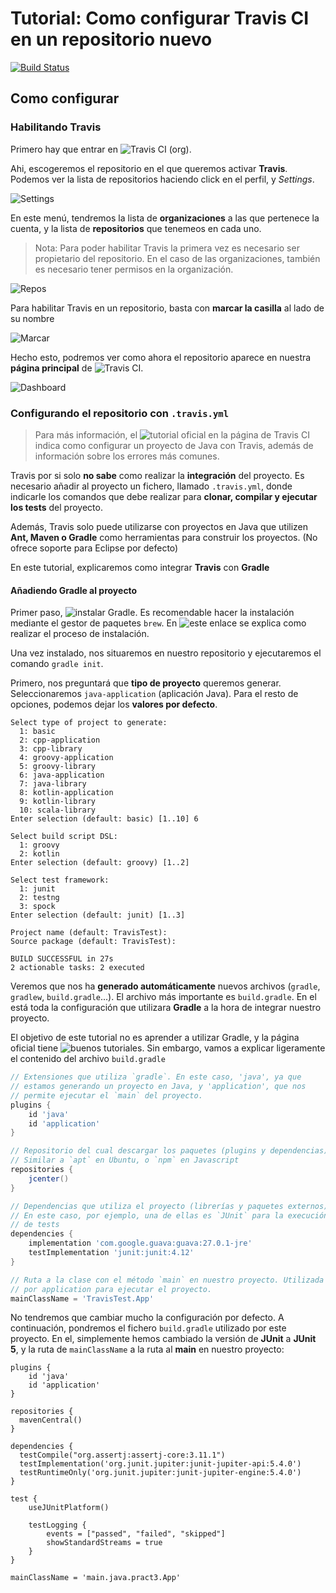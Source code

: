# Tutorial: Como configurar Travis CI en un repositorio nuevo

[![Build Status](https://travis-ci.org/alu0100769609/TravisTest.svg?branch=travis)](https://travis-ci.org/alu0100769609/TravisTest)


## Como configurar

### Habilitando Travis

Primero hay que entrar en ![Travis CI (org)](https://travis-ci.org/dashboard).

Ahi, escogeremos el repositorio en el que queremos activar __Travis__. Podemos ver la lista de repositorios haciendo click en el perfil, y _Settings_.

![Settings](https://i.imgur.com/3k14t5m.png)

En este menú, tendremos la lista de __organizaciones__ a las que pertenece la cuenta, y la lista de __repositorios__ que tenemeos en cada uno.

> Nota: Para poder habilitar Travis la primera vez es necesario ser propietario del repositorio. En el caso de las organizaciones, también es necesario tener permisos en la organización.

![Repos](https://i.imgur.com/l4QRD6Z.png)

Para habilitar Travis en un repositorio, basta con __marcar la casilla__ al lado de su nombre

![Marcar](https://i.imgur.com/91ik1cy.png)

Hecho esto, podremos ver como ahora el repositorio aparece en nuestra __página principal__ de ![Travis CI](https://travis-ci.org/dashboard).

![Dashboard](https://i.imgur.com/PUDPuqf.png)


### Configurando el repositorio con `.travis.yml`

> Para más información, el ![tutorial oficial en la página de Travis CI](https://docs.travis-ci.com/user/languages/java/) indica como configurar un proyecto de Java con Travis, además de información sobre los errores más comunes.

Travis por si solo __no sabe__ como realizar la __integración__ del proyecto. Es necesario añadir al proyecto un fichero, llamado `.travis.yml`, donde indicarle los comandos que debe realizar para __clonar, compilar y ejecutar los tests__ del proyecto.

Además, Travis solo puede utilizarse con proyectos en Java que utilizen __Ant, Maven o Gradle__ como herramientas para construir los proyectos. (No ofrece soporte para Eclipse por defecto)

En este tutorial, explicaremos como integrar __Travis__ con __Gradle__

#### Añadiendo Gradle al proyecto

Primer paso, ![instalar Gradle](https://gradle.org/install/). Es recomendable hacer la instalación mediante el gestor de paquetes `brew`. En ![este enlace](https://gradle.org/install/) se explica como realizar el proceso de instalación.

Una vez instalado, nos situaremos en nuestro repositorio y ejecutaremos el comando `gradle init`.

Primero, nos preguntará que __tipo de proyecto__ queremos generar. Seleccionaremos `java-application` (aplicación Java). Para el resto de opciones, podemos dejar los __valores por defecto__.

```console
Select type of project to generate:
  1: basic
  2: cpp-application
  3: cpp-library
  4: groovy-application
  5: groovy-library
  6: java-application
  7: java-library
  8: kotlin-application
  9: kotlin-library
  10: scala-library
Enter selection (default: basic) [1..10] 6

Select build script DSL:
  1: groovy
  2: kotlin
Enter selection (default: groovy) [1..2]  

Select test framework:
  1: junit
  2: testng
  3: spock
Enter selection (default: junit) [1..3] 

Project name (default: TravisTest): 
Source package (default: TravisTest): 

BUILD SUCCESSFUL in 27s
2 actionable tasks: 2 executed
```

Veremos que nos ha __generado automáticamente__ nuevos archivos (`gradle`, `gradlew`, `build.gradle`...). El archivo más importante es `build.gradle`. En el está toda la configuración que utilizara __Gradle__ a la hora de integrar nuestro proyecto.

El objetivo de este tutorial no es aprender a utilizar Gradle, y la página oficial tiene ![buenos tutoriales](https://guides.gradle.org/creating-new-gradle-builds/). Sin embargo, vamos a explicar ligeramente el contenido del archivo `build.gradle`

```groovy
// Extensiones que utiliza `gradle`. En este caso, 'java', ya que
// estamos generando un proyecto en Java, y 'application', que nos
// permite ejecutar el `main` del proyecto.
plugins {
    id 'java'
    id 'application'
}

// Repositorio del cual descargar los paquetes (plugins y dependencias).
// Similar a `apt` en Ubuntu, o `npm` en Javascript
repositories {
    jcenter()
}

// Dependencias que utiliza el proyecto (librerías y paquetes externos).
// En este caso, por ejemplo, una de ellas es `JUnit` para la execución
// de tests
dependencies {
    implementation 'com.google.guava:guava:27.0.1-jre'
    testImplementation 'junit:junit:4.12'
}

// Ruta a la clase con el método `main` en nuestro proyecto. Utilizada
// por application para ejecutar el proyecto.
mainClassName = 'TravisTest.App'
```

No tendremos que cambiar mucho la configuración por defecto. A continuación, pondremos el fichero `build.gradle` utilizado por este proyecto. En el, simplemente hemos cambiado la versión de __JUnit__ a __JUnit 5__, y la ruta de `mainClassName` a la ruta al __main__ en nuestro proyecto:
```
plugins {
    id 'java'
    id 'application'
}

repositories {
  mavenCentral()
}

dependencies {
  testCompile("org.assertj:assertj-core:3.11.1")
  testImplementation('org.junit.jupiter:junit-jupiter-api:5.4.0')
  testRuntimeOnly('org.junit.jupiter:junit-jupiter-engine:5.4.0')
}

test {
    useJUnitPlatform()

    testLogging {
        events = ["passed", "failed", "skipped"]
        showStandardStreams = true
    }
}

mainClassName = 'main.java.pract3.App'
```

